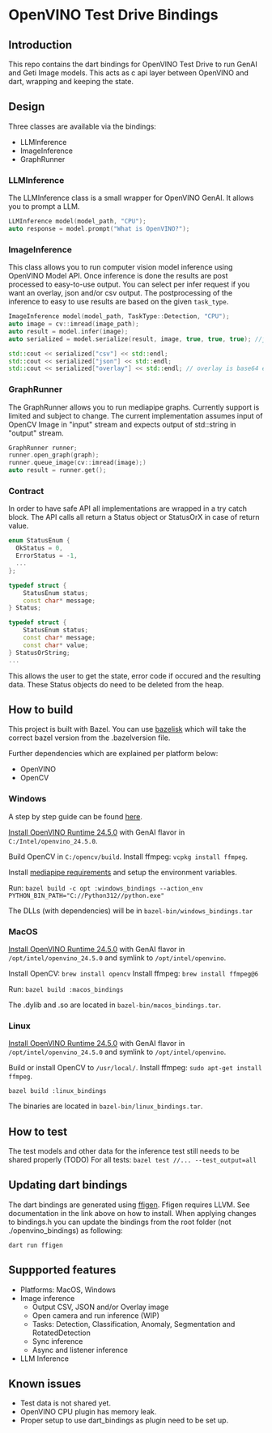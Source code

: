 # OpenVINO Test Drive Bindings

## Introduction

This repo contains the dart bindings for OpenVINO Test Drive to run GenAI and Geti Image models.
This acts as c api layer between OpenVINO and dart, wrapping and keeping the state.

## Design

Three classes are available via the bindings:
- LLMInference
- ImageInference
- GraphRunner

### LLMInference

The LLMInference class is a small wrapper for OpenVINO GenAI. It allows you to prompt a LLM.

``` c++
LLMInference model(model_path, "CPU");
auto response = model.prompt("What is OpenVINO?");
```

### ImageInference

This class allows you to run computer vision model inference using OpenVINO Model API.
Once inference is done the results are post processed to easy-to-use output.
You can select per infer request if you want an overlay, json and/or csv output.
The postprocessing of the inference to easy to use results are based on the given `task_type`. 

``` c++
ImageInference model(model_path, TaskType::Detection, "CPU");
auto image = cv::imread(image_path);
auto result = model.infer(image);
auto serialized = model.serialize(result, image, true, true, true); //json, csv, and overlay image

std::cout << serialized["csv"] << std::endl;
std::cout << serialized["json"] << std::endl;
std::cout << serialized["overlay"] << std::endl; // overlay is base64 encoded image
```

### GraphRunner

The GraphRunner allows you to run mediapipe graphs. Currently support is limited and subject to change. 
The current implementation assumes input of OpenCV Image in "input" stream and expects output of std::string in "output" stream.


``` c++
GraphRunner runner;
runner.open_graph(graph);
runner.queue_image(cv::imread(image);)
auto result = runner.get();
```

### Contract

In order to have safe API all implementations are wrapped in a try catch block.
The API calls all return a Status object or StatusOrX in case of return value.

``` c++
enum StatusEnum {
  OkStatus = 0,
  ErrorStatus = -1,
  ...
};

typedef struct {
    StatusEnum status;
    const char* message;
} Status;

typedef struct {
    StatusEnum status;
    const char* message;
    const char* value;
} StatusOrString;
...
```

This allows the user to get the state, error code if occured and the resulting data.
These Status objects do need to be deleted from the heap.

## How to build

This project is built with Bazel. You can use [bazelisk](https://bazel.build/install/bazelisk) which will take the correct bazel version from the .bazelversion file.

Further dependencies which are explained per platform below:
- OpenVINO
- OpenCV

### Windows

A step by step guide can be found [here]('./docs/WINDOWS.md').

[Install OpenVINO Runtime 24.5.0]( https://docs.openvino.ai/2024/get-started/install-openvino.html?PACKAGE=OPENVINO_GENAI&VERSION=v_2024_4_0&OP_SYSTEM=WINDOWS&DISTRIBUTION=ARCHIVE)  with GenAI flavor in `C:/Intel/openvino_24.5.0`.

Build OpenCV in `C:/opencv/build`.
Install ffmpeg: `vcpkg install ffmpeg`.

Install [mediapipe requirements](https://ai.google.dev/edge/mediapipe/framework/getting_started/install#installing_on_windows) and setup the environment variables.

Run: `bazel build -c opt :windows_bindings --action_env PYTHON_BIN_PATH="C://Python312//python.exe"`

The DLLs (with dependencies) will be in `bazel-bin/windows_bindings.tar`

### MacOS

[Install OpenVINO Runtime 24.5.0](https://docs.openvino.ai/2024/get-started/install-openvino.html?PACKAGE=OPENVINO_GENAI&VERSION=v_2024_4_0&OP_SYSTEM=MACOS&DISTRIBUTION=ARCHIVE)  with GenAI flavor in `/opt/intel/openvino_24.5.0` and symlink to `/opt/intel/openvino`.

Install OpenCV: `brew install opencv`
Install ffmpeg: `brew install ffmpeg@6`

Run: `bazel build :macos_bindings`

The .dylib and .so are located in `bazel-bin/macos_bindings.tar`. 

### Linux

[Install OpenVINO Runtime 24.5.0](https://docs.openvino.ai/2024/get-started/install-openvino.html?PACKAGE=OPENVINO_GENAI&VERSION=v_2024_4_0&OP_SYSTEM=LINUX&DISTRIBUTION=ARCHIVE) with GenAI flavor in `/opt/intel/openvino_24.5.0` and symlink to `/opt/intel/openvino`.

Build or install OpenCV to `/usr/local/`.
Install ffmpeg: `sudo apt-get install ffmpeg`.

`bazel build :linux_bindings`

The binaries are located in `bazel-bin/linux_bindings.tar`. 

## How to test

The test models and other data for the inference test still needs to be shared properly (TODO)
For all tests: `bazel test //... --test_output=all`


## Updating dart bindings

The dart bindings are generated using [ffigen](https://pub.dev/packages/ffigen).
Ffigen requires LLVM. See documentation in the link above on how to install.
When applying changes to bindings.h you can update the bindings from the root folder (not ./openvino_bindings) as following:

`dart run ffigen`

## Suppported features

* Platforms: MacOS, Windows
* Image inference
    * Output CSV, JSON and/or Overlay image 
    * Open camera and run inference (WIP)
    * Tasks: Detection, Classification, Anomaly, Segmentation and RotatedDetection
    * Sync inference
    * Async and listener inference
* LLM Inference

## Known issues

* Test data is not shared yet.
* OpenVINO CPU plugin has memory leak.
* Proper setup to use dart_bindings as plugin need to be set up.
